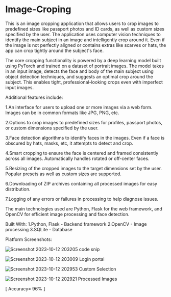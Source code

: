 # Image-Croping
This is an image cropping application that allows users to crop images to predefined sizes like passport photos and ID cards, as well as custom sizes specified by the user. The application uses computer vision techniques to identify the main subject in an image and intelligently crop around it. Even if the image is not perfectly aligned or contains extras like scarves or hats, the app can crop tightly around the subject's face.

The core cropping functionality is powered by a deep learning model built using PyTorch and trained on a dataset of portrait images. The model takes in an input image, detects the face and body of the main subject using object detection techniques, and suggests an optimal crop around the subject. This enables tight, professional-looking crops even with imperfect input images.

Additional features include:

1.An interface for users to upload one or more images via a web form. Images can be in common formats like JPG, PNG, etc.  

2.Options to crop images to predefined sizes for profiles, passport photos, or custom dimensions specified by the user.

3.Face detection algorithms to identify faces in the images. Even if a face is obscured by hats, masks, etc, it attempts to detect and crop.

4.Smart cropping to ensure the face is centered and framed consistently across all images. Automatically handles rotated or off-center faces.

5.Resizing of the cropped images to the target dimensions set by the user. Popular presets as well as custom sizes are supported.

6.Downloading of ZIP archives containing all processed images for easy distribution.

7.Logging of any errors or failures in processing to help diagnose issues.

The main technologies used are Python, Flask for the web framework, and OpenCV for efficient image processing and face detection. 

Built With:
1.Python, Flask - Backend framework
2.OpenCV - Image processing
3.SQLite - Database

Platform Screenshots:

![Screenshot 2023-10-12 203205](https://github.com/vaibhav13002/Image-Croping/assets/134428799/d5f11013-fe0d-4bb2-b82e-14b812e107b9)
code snip

![Screenshot 2023-10-12 203009](https://github.com/vaibhav13002/Image-Croping/assets/134428799/a72124e2-0f7f-41fb-ac88-581343eb111a)
Login portal

![Screenshot 2023-10-12 202953](https://github.com/vaibhav13002/Image-Croping/assets/134428799/711c3a8e-c6b7-4d95-9993-7e442ea5e94c)
Custom Selection

![Screenshot 2023-10-12 202921](https://github.com/vaibhav13002/Image-Croping/assets/134428799/d5abc4ed-acc8-4ae7-8e37-5685fe497ee7)
Processed Images

[ Accuracy= 96% ]
